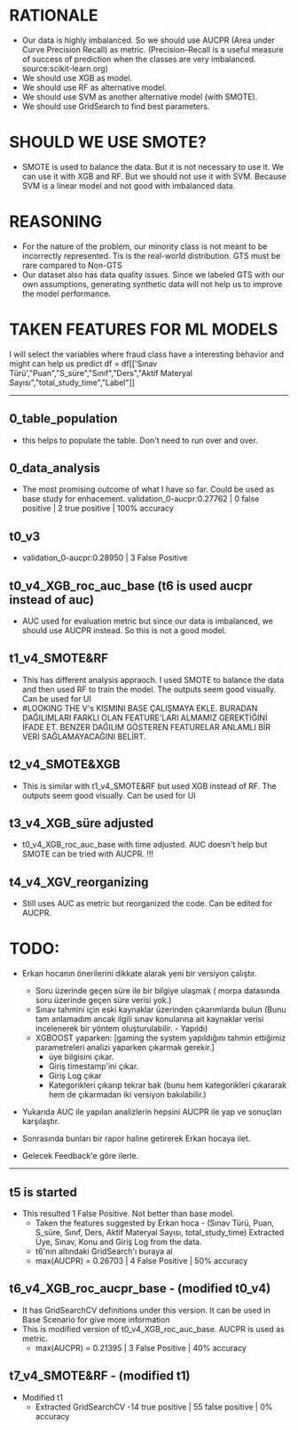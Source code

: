 # RATIONALE

- Our data is highly imbalanced. So we should use AUCPR (Area under Curve Precision Recall) as metric. (Precision-Recall is a useful measure of success of prediction when the classes are very imbalanced. source:scikit-learn.org)
- We should use XGB as model.
- We should use RF as alternative model.
- We should use SVM as another alternative model (with SMOTE).
- We should use GridSearch to find best parameters.

# SHOULD WE USE SMOTE?

- SMOTE is used to balance the data. But it is not necessary to use it. We can use it with XGB and RF. But we should not use it with SVM. Because SVM is a linear model and not good with imbalanced data.

# REASONING

- For the nature of the problem, our minority class is not meant to be incorrectly represented. Tis is the real-world distribution. GTS must be rare compared to Non-GTS
- Our dataset also has data quality issues. Since we labeled GTS with our own assumptions, generating synthetic data will not help us to improve the model performance.

# TAKEN FEATURES FOR ML MODELS

  I will select the variables where fraud class have a interesting behavior and might can help us predict
  df = df[['Sınav Türü',"Puan","S_süre","Sınıf","Ders","Aktif Materyal Sayısı","total_study_time","Label"]]

---

## 0_table_population

- this helps to populate the table. Don't need to run over and over.

## 0_data_analysis

- The most promising outcome of what I have so far. Could be used as base study for enhacement.
  validation_0-aucpr:0.27762 | 0 false positive | 2 true positive | 100% accuracy

## t0_v3

- validation_0-aucpr:0.28950 | 3 False Positive

## t0_v4_XGB_roc_auc_base (t6 is used aucpr instead of auc)

- AUC used for evaluation metric but since our data is imbalanced, we should use AUCPR instead. So this is not a good model.

## t1_v4_SMOTE&RF

- This has different analysis appraoch. I used SMOTE to balance the data and then used RF to train the model. The outputs seem good visually. Can be used for UI
- #LOOKING THE V's KISMINI BASE ÇALIŞMAYA EKLE. BURADAN DAĞILIMLARI FARKLI OLAN FEATURE'LARI ALMAMIZ GEREKTİĞİNİ İFADE ET. BENZER DAĞILIM GÖSTEREN FEATURELAR ANLAMLI BİR VERİ SAĞLAMAYACAĞINI BELİRT.

## t2_v4_SMOTE&XGB

- This is similar with t1_v4_SMOTE&RF but used XGB instead of RF. The outputs seem good visually. Can be used for UI

## t3_v4_XGB_süre adjusted

- t0_v4_XGB_roc_auc_base with time adjusted. AUC doesn't help but SMOTE can be tried with AUCPR. !!!

## t4_v4_XGV_reorganizing

- Still uses AUC as metric but reorganized the code. Can be edited for AUCPR.

# TODO:

- Erkan hocanın önerilerini dikkate alarak yeni bir versiyon çalıştır.

  - Soru üzerinde geçen süre ile bir bilgiye ulaşmak ( morpa datasında soru üzerinde geçen süre verisi yok.)
  - Sınav tahmini için eski kaynaklar üzerinden çıkarımlarda bulun (Bunu tam anlamadım ancak ilgili sınav konularına ait kaynaklar verisi incelenerek bir yöntem oluşturulabilir. - Yapıldı)
  - XGBOOST yaparken: [gaming the system yapıldığını tahmin ettiğimiz parametreleri analizi yaparken çıkarmak gerekir.]
    - üye bilgisini çıkar.
    - Giriş timestamp'ini çıkar.
    - Giriş Log çıkar
    - Kategorikleri çıkarıp tekrar bak (bunu hem kategorikleri çıkararak hem de çıkarmadan iki versiyon bakılabilir.)

- Yukarıda AUC ile yapılan analizlerin hepsini AUCPR ile yap ve sonuçları karşılaştır.
- Sonrasında bunları bir rapor haline getirerek Erkan hocaya ilet.
- Gelecek Feedback'e göre ilerle.

---

## t5 is started

- This resulted 1 False Positive. Not better than base model.
  - Taken the features suggested by Erkan hoca - (Sınav Türü, Puan, S_süre, Sınıf, Ders, Aktif Materyal Sayısı, total_study_time) Extracted Üye, Sınav, Konu and Giriş Log from the data. 
  - t6'nın altındaki GridSearch'ı buraya al
  - max(AUCPR) = 0.26703 | 4 False Positive | 50% accuracy

## t6_v4_XGB_roc_aucpr_base - (modified t0_v4)

- It has GridSearchCV definitions under this version. It can be used in Base Scenario for give more information
- This is modified version of t0_v4_XGB_roc_auc_base. AUCPR is used as metric.
  - max(AUCPR) = 0.21395 | 3 False Positive | 40% accuracy

## t7_v4_SMOTE&RF - (modified t1)

- Modified t1 
  - Extracted GridSearchCV
-14 true positive | 55 false positive | 0% accuracy 
